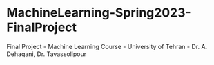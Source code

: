 # MachineLearning-Spring2023-FinalProject
Final Project - Machine Learning Course - University of Tehran - Dr. A. Dehaqani, Dr. Tavassolipour
